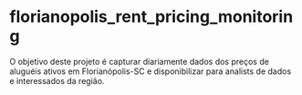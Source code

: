 # florianopolis_rent_pricing_monitoring
O objetivo deste projeto é capturar diariamente dados dos preços de aluguéis ativos em Florianópolis-SC e disponibilizar para analists de dados e interessados da região.
